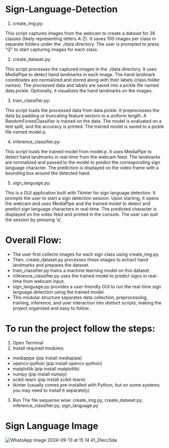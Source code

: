 # Sign-Language-Detection

1. create_img.py:

This script captures images from the webcam to create a dataset for 26 classes (likely representing letters A-Z).
It saves 100 images per class in separate folders under the ./data directory.
The user is prompted to press "Q" to start capturing images for each class.

2. create_dataset.py:

This script processes the captured images in the ./data directory.
It uses MediaPipe to detect hand landmarks in each image.
The hand landmark coordinates are normalized and stored along with their labels (class folder names).
The processed data and labels are saved into a pickle file named data.pickle.
Optionally, it visualizes the hand landmarks on the images.

3. train_classifier.py:

This script loads the processed data from data.pickle.
It preprocesses the data by padding or truncating feature vectors to a uniform length.
A RandomForestClassifier is trained on the data.
The model is evaluated on a test split, and the accuracy is printed.
The trained model is saved to a pickle file named model.p.

4. inference_classifier.py:

This script loads the trained model from model.p.
It uses MediaPipe to detect hand landmarks in real-time from the webcam feed.
The landmarks are normalized and passed to the model to predict the corresponding sign language character.
The prediction is displayed on the video frame with a bounding box around the detected hand.

5. sign_language.py:

This is a GUI application built with Tkinter for sign language detection.
It prompts the user to start a sign detection session.
Upon starting, it opens the webcam and uses MediaPipe and the trained model to detect and predict sign language characters in real-time.
The predicted character is displayed on the video feed and printed in the console.
The user can quit the session by pressing 'q'.

# Overall Flow:

* The user first collects images for each sign class using create_img.py.
* Then, create_dataset.py processes these images to extract hand landmarks and prepares the dataset.
* train_classifier.py trains a machine learning model on this dataset.
* inference_classifier.py uses the trained model to predict signs in real-time from webcam input.
* sign_language.py provides a user-friendly GUI to run the real-time sign language detection using the trained model.
* This modular structure separates data collection, preprocessing, training, inference, and user interaction into distinct scripts, making the project organized and easy to follow.

# To run the project follow the steps:
1. Open Terminal
2. Install required modules:
* mediapipe (pip install mediapipe)
* opencv-python (pip install opencv-python)
* matplotlib (pip install matplotlib)
* numpy (pip install numpy)
* scikit-learn (pip install scikit-learn)
* tkinter (usually comes pre-installed with Python, but on some systems you may need to install it separately)
3. Run The file sequense wise: create_img.py, create_dataset.py, inference_classifier.py, sign_language.py

# Sign Language Image
![WhatsApp Image 2024-09-13 at 15 14 41_31ecc5da](https://github.com/user-attachments/assets/68540041-289e-4148-9277-5ed8b9f549b2)
